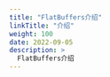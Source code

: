 ```yaml
---
title: "FlatBuffers介绍"
linkTitle: "介绍"
weight: 100
date: 2022-09-05
description: >
  FlatBuffers介绍
---
```








